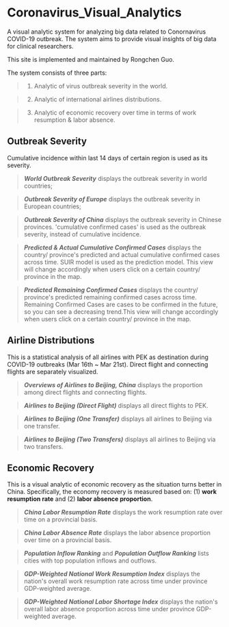 # Coronavirus_Visual_Analytics

A visual analytic system for analyzing big data related to Conornavirus COVID-19 outbreak. The system aims to provide visual insights of big data for clinical researchers.

This site is implemented and maintained by Rongchen Guo.

The system consists of three parts:

> 1) Analytic of virus outbreak severity in the world.

> 2) Analytic of international airlines distributions.

> 3) Analytic of economic recovery over time in terms of work resumption & labor absence.

## Outbreak Severity

Cumulative incidence within last 14 days of certain region is used as its severity.

> ***World Outbreak Severity*** displays the outbreak severity in world countries;

> ***Outbreak Severity of Europe*** displays the outbreak severity in European countries;

> ***Outbreak Severity of China*** displays the outbreak severity in Chinese provinces. 'cumulative confirmed cases' is used as the outbreak severity, instead of cumulative incidence.

> ***Predicted & Actual Cumulative Confirmed Cases*** displays the country/ province's predicted and actual cumulative confirmed cases across time. SUIR model is used as the prediction model. This view will change accordingly when users click on a certain country/ province in the map.

> ***Predicted Remaining Confirmed Cases*** displays the country/ province's predicted remaining confirmed cases across time. Remaining Confirmed Cases are cases to be confirmed in the future, so you can see a decreasing trend.This view will change accordingly when users click on a certain country/ province in the map.
            
## Airline Distributions

This is a statistical analysis of all airlines with PEK as destination during COVID-19 outbreaks (Mar 16th ~ Mar 21st). Direct flight and connecting flights are separately visualized.

> ***Overviews of Airlines to Beijing, China*** displays the proportion among direct flights and connecting flights.

> ***Airlines to Beijing (Direct Flight)*** displays all direct flights to PEK.

> ***Airlines to Beijing (One Transfer)*** displays all airlines to Beijing via one transfer.

> ***Airlines to Beijing (Two Transfers)*** displays all airlines to Beijing via two transfers.

## Economic Recovery

This is a visual analytic of economic recovery as the situation turns better in China. Specifically, the economy recovery is measured based on: (1) **work resumption rate** and (2) **labor absence proportion**.

> ***China Labor Resumption Rate*** displays the work resumption rate over time on a provincial basis.

> ***China Labor Absence Rate*** displays the labor absence proportion over time on a provincial basis.

> ***Population Inflow Ranking*** and ***Population Outflow Ranking*** lists cities with top population inflows and outflows.

> ***GDP-Weighted National Work Resumption Index*** displays the nation's overall work resumption rate across time under province GDP-weighted average.

> ***GDP-Weighted National Labor Shortage Index*** displays the nation's overall labor absence proportion across time under province GDP-weighted average.
